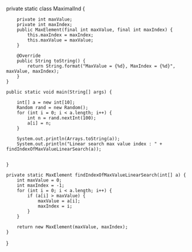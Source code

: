   
  private static class MaximalInd {
  
        private int maxValue;
        private int maxIndex;
        public MaxElement(final int maxValue, final int maxIndex) {
            this.maxIndex = maxIndex;
            this.maxValue = maxValue;
        }

        @Override
        public String toString() {
            return String.format("MaxValue = {%d}, MaxIndex = {%d}", maxValue, maxIndex);
        }
    }

    public static void main(String[] args) {

        int[] a = new int[10];
        Random rand = new Random();
        for (int i = 0; i < a.length; i++) {
            int n = rand.nextInt(100);
            a[i] = n;
        }

        System.out.println(Arrays.toString(a));
        System.out.println("Linear search max value index : " + findIndexOfMaxValueLinearSearch(a));


    }

    private static MaxElement findIndexOfMaxValueLinearSearch(int[] a) {
        int maxValue = 0;
        int maxIndex = -1;
        for (int i = 0; i < a.length; i++) {
            if (a[i] > maxValue) {
                maxValue = a[i];
                maxIndex = i;
            }
        }

        return new MaxElement(maxValue, maxIndex);
    }

}
